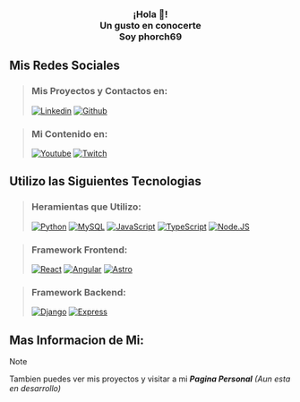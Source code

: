 <p align="center" width="300">
   <!--<img align="center" width="200" src="" /> -->
   <h3 align="center">
      ¡Hola 👋!<br>Un gusto en conocerte<br>Soy phorch69
   </h3>
</p>

## Mis Redes Sociales
> ### Mis Proyectos y Contactos en:
> [![Linkedin](https://img.shields.io/badge/Linkedin-yellow?style=for-the-badge&logo=linkedin&logoColor=white&labelColor=101010)](https://www.linkedin.com/in/phorch69)
> [![Github](https://img.shields.io/badge/Github-4479A1?style=for-the-badge&logo=github&logoColor=white&labelColor=101010)](https://github.com/phorch69)

> ### Mi Contenido en:
> [![Youtube](https://img.shields.io/badge/Youtube-yellow?style=for-the-badge&logo=youtube&logoColor=white&labelColor=101010)](https://www.youtube.com/@phorch69)
> [![Twitch](https://img.shields.io/badge/Twitch-4479A1?style=for-the-badge&logo=twitch&logoColor=white&labelColor=101010)](https://www.twitch.tv/phorch69)

## Utilizo las Siguientes Tecnologias
> ### Heramientas que Utilizo:
> [![Python](https://img.shields.io/badge/Python-yellow?style=for-the-badge&logo=python&logoColor=white&labelColor=101010)]()
> [![MySQL](https://img.shields.io/badge/MySQL-4479A1?style=for-the-badge&logo=mysql&logoColor=white&labelColor=101010)]()
> [![JavaScript](https://img.shields.io/badge/JavaScript-F7DF1E?style=for-the-badge&logo=javascript&logoColor=white&labelColor=101010)]()
> [![TypeScript](https://img.shields.io/badge/TypeScript-3300A1?style=for-the-badge&logo=typescript&logoColor=white&labelColor=101010)]()
> [![Node.JS](https://img.shields.io/badge/Node.JS-339933?style=for-the-badge&logo=node.js&logoColor=white&labelColor=101010)]()

> ### Framework Frontend:
> [![React](https://img.shields.io/badge/React-4479A1?style=for-the-badge&logo=react&logoColor=white&labelColor=101010)]()
> [![Angular](https://img.shields.io/badge/Angular-3300A1?style=for-the-badge&logo=angular&logoColor=white&labelColor=101010)]()
> [![Astro](https://img.shields.io/badge/Astro-3300A1?style=for-the-badge&logo=astro&logoColor=white&labelColor=101010)]()

> ### Framework Backend:
> [![Django](https://img.shields.io/badge/Django-3300A1?style=for-the-badge&logo=django&logoColor=white&labelColor=101010)]()
> [![Express](https://img.shields.io/badge/Express-3300A1?style=for-the-badge&logo=express&logoColor=white&labelColor=101010)]()

## Mas Informacion de Mi:
<!--
> [!IMPORTANT]
> ```
> 
> ```
-->
> [!NOTE]
> Tambien puedes ver mis proyectos y visitar a mi **_Pagina Personal_** _(Aun esta en desarrollo)_
